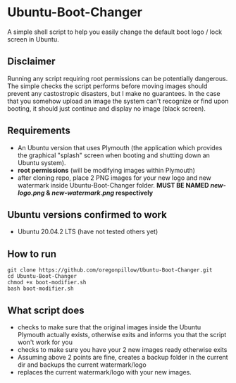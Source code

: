 # Ubuntu-Boot-Changer
A simple shell script to help you easily change the default boot logo / lock screen in Ubuntu.


## Disclaimer
Running any script requiring root permissions can be potentially dangerous. The simple checks the script performs before moving images should prevent any castostropic disasters, but I make no guarantees.
In the case that you somehow upload an image the system can't recognize or find upon booting, it should just continue and display no image (black screen).


## Requirements
- An Ubuntu version that uses Plymouth (the application which provides the graphical "splash" screen when booting and shutting down an Ubuntu system).
- **root permissions** (will be modifying images within Plymouth)
- after cloning repo, place 2 PNG images for your new logo and new watermark inside Ubuntu-Boot-Changer folder. **MUST BE NAMED *new-logo.png* & *new-watermark.png* respectively**


## Ubuntu versions confirmed to work
- Ubuntu 20.04.2 LTS (have not tested others yet)

## How to run

```
git clone https://github.com/oregonpillow/Ubuntu-Boot-Changer.git
cd Ubuntu-Boot-Changer
chmod +x boot-modifier.sh
bash boot-modifier.sh
```

## What script does
- checks to make sure that the original images inside the Ubuntu Plymouth actually exists, otherwise exits and informs you that the script won't work for you
- checks to make sure you have your 2 new images ready otherwise exits
- Assuming above 2 points are fine, creates a backup folder in the current dir and backups the current watermark/logo
- replaces the current watermark/logo with your new images.

